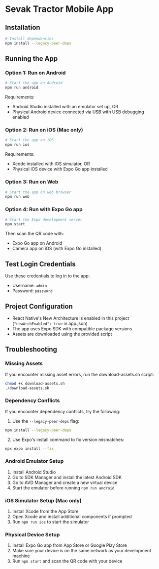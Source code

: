 # Sevak Tractor Mobile App

## Installation

```bash
# Install dependencies
npm install --legacy-peer-deps
```

## Running the App

### Option 1: Run on Android

```bash
# Start the app on Android
npm run android
```

Requirements:
- Android Studio installed with an emulator set up, OR
- Physical Android device connected via USB with USB debugging enabled

### Option 2: Run on iOS (Mac only)

```bash
# Start the app on iOS
npm run ios
```

Requirements:
- Xcode installed with iOS simulator, OR
- Physical iOS device with Expo Go app installed

### Option 3: Run on Web

```bash
# Start the app on web browser
npm run web
```

### Option 4: Run with Expo Go app

```bash
# Start the Expo development server
npm start
```

Then scan the QR code with:
- Expo Go app on Android
- Camera app on iOS (with Expo Go installed)

## Test Login Credentials

Use these credentials to log in to the app:

- Username: `admin`
- Password: `password`

## Project Configuration

- React Native's New Architecture is enabled in this project (`"newArchEnabled": true` in app.json)
- The app uses Expo SDK with compatible package versions
- Assets are downloaded using the provided script

## Troubleshooting

### Missing Assets
If you encounter missing asset errors, run the download-assets.sh script:

```bash
chmod +x download-assets.sh
./download-assets.sh
```

### Dependency Conflicts
If you encounter dependency conflicts, try the following:

1. Use the `--legacy-peer-deps` flag:
```bash
npm install --legacy-peer-deps
```

2. Use Expo's install command to fix version mismatches:
```bash
npx expo install --fix
```

### Android Emulator Setup
1. Install Android Studio
2. Go to SDK Manager and install the latest Android SDK
3. Go to AVD Manager and create a new virtual device
4. Start the emulator before running `npm run android`

### iOS Simulator Setup (Mac only)
1. Install Xcode from the App Store
2. Open Xcode and install additional components if prompted
3. Run `npm run ios` to start the simulator

### Physical Device Setup
1. Install Expo Go app from App Store or Google Play Store
2. Make sure your device is on the same network as your development machine
3. Run `npm start` and scan the QR code with your device
